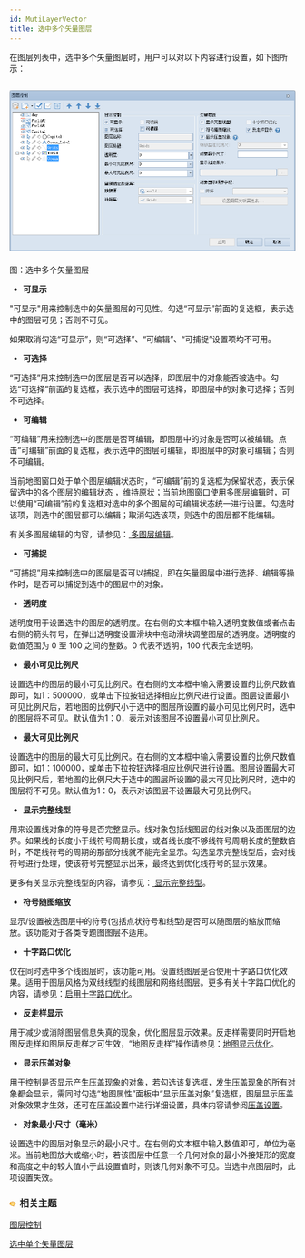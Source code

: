```yaml
---
id: MutiLayerVector
title: 选中多个矢量图层
---
```

在图层列表中，选中多个矢量图层时，用户可以对以下内容进行设置，如下图所示：

![](img/MutiVector.png)  
---  
图：选中多个矢量图层  
  
  * **可显示**

"可显示"用来控制选中的矢量图层的可见性。勾选“可显示”前面的复选框，表示选中的图层可见；否则不可见。

如果取消勾选“可显示”，则“可选择”、“可编辑”、“可捕捉”设置项均不可用。

  * **可选择**

“可选择”用来控制选中的图层是否可以选择，即图层中的对象能否被选中。勾选“可选择”前面的复选框，表示选中的图层可选择，即图层中的对象可选择；否则不可选择。

  * **可编辑**

“可编辑”用来控制选中的图层是否可编辑，即图层中的对象是否可以被编辑。点击“可编辑”前面的复选框，表示选中的图层可编辑，即图层中的对象可编辑；否则不可编辑。

当前地图窗口处于单个图层编辑状态时，“可编辑”前的复选框为保留状态，表示保留选中的各个图层的编辑状态
，维持原状；当前地图窗口使用多图层编辑时，可以使用“可编辑”前的复选框对选中的多个图层的可编辑状态统一进行设置。勾选时该项，则选中的图层都可以编辑；取消勾选该项，则选中的图层都不能编辑。

有关多图层编辑的内容，请参见：[
多图层编辑](../../DataProcessing/Objects/EditObjects/MultiLayerEditSet)。

  * **可捕捉**

“可捕捉”用来控制选中的图层是否可以捕捉，即在矢量图层中进行选择、编辑等操作时，是否可以捕捉到选中的图层中的对象。

  * **透明度**

透明度用于设置选中的图层的透明度。在右侧的文本框中输入透明度数值或者点击右侧的箭头符号，在弹出透明度设置滑块中拖动滑块调整图层的透明度。透明度的数值范围为
0 至 100 之间的整数。0 代表不透明，100 代表完全透明。

  * **最小可见比例尺**

设置选中的图层的最小可见比例尺。在右侧的文本框中输入需要设置的比例尺数值即可，如1：500000，或单击下拉按钮选择相应比例尺进行设置。图层设置最小可见比例尺后，若地图的比例尺小于选中的图层所设置的最小可见比例尺时，选中的图层将不可见。默认值为1：0，表示对该图层不设置最小可见比例尺。

  * **最大可见比例尺**

设置选中的图层的最大可见比例尺。在右侧的文本框中输入需要设置的比例尺数值即可，如1：100000，或单击下拉按钮选择相应比例尺进行设置。图层设置最大可见比例尺后，若地图的比例尺大于选中的图层所设置的最大可见比例尺时，选中的图层将不可见。默认值为1：0，表示对该图层不设置最大可见比例尺。

  * **显示完整线型**

用来设置线对象的符号是否完整显示。线对象包括线图层的线对象以及面图层的边界。如果线的长度小于线符号周期长度，或者线长度不够线符号周期长度的整数倍时，不足线符号的周期的那部分线就不能完全显示。勾选显示完整线型后，会对线符号进行处理，使该符号完整显示出来，最终达到优化线符号的显示效果。

更多有关显示完整线型的内容，请参见：[ 显示完整线型](../AdvanceSetting/Linedisplay)。

  * **符号随图缩放**

显示/设置被选图层中的符号(包括点状符号和线型)是否可以随图层的缩放而缩放。该功能对于各类专题图图层不适用。

  * **十字路口优化**

仅在同时选中多个线图层时，该功能可用。设置线图层是否使用十字路口优化效果。适用于图层风格为双线线型的线图层和网络线图层。更多有关十字路口优化的内容，请参见：[启用十字路口优化](../AdvanceSetting/RoadCross)。

  * **反走样显示**

用于减少或消除图层信息失真的现象，优化图层显示效果。反走样需要同时开启地图反走样和图层反走样才可生效，“地图反走样”操作请参见：[地图显示优化](../../Optimization/MapOptimization/MapOptimization#1)。

  * **显示压盖对象**

用于控制是否显示产生压盖现象的对象，若勾选该复选框，发生压盖现象的所有对象都会显示，需同时勾选“地图属性”面板中“显示压盖对象”复选框，图层显示压盖对象效果才生效，还可在压盖设置中进行详细设置，具体内容请参阅[压盖设置](../../Optimization/MapOptimization/OverlaySetting)。

  * **对象最小尺寸（毫米）**

设置选中的图层对象显示的最小尺寸。在右侧的文本框中输入数值即可，单位为毫米。当前地图放大或缩小时，若该图层中任意一个几何对象的最小外接矩形的宽度和高度之中的较大值小于此设置值时，则该几何对象不可见。当选中点图层时，此项设置失效。

### ![](../../img/seealso.png) 相关主题

 [图层控制](LayerControl)

 [选中单个矢量图层](SingleLayerVector)

